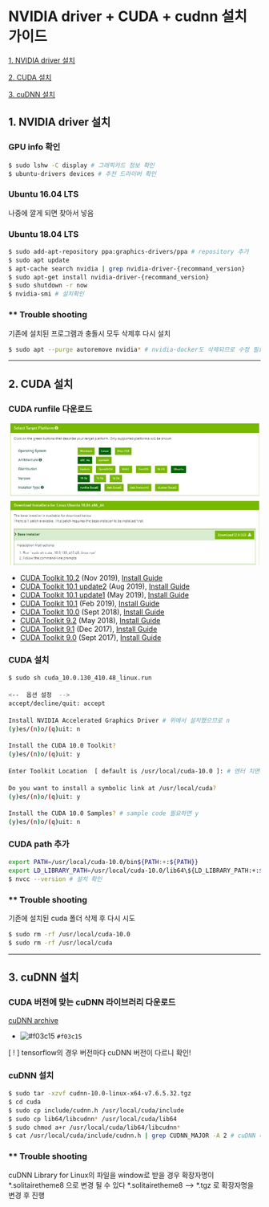 
# NVIDIA driver + CUDA + cudnn 설치 가이드
   [1. NVIDIA driver 설치](#1.-NVIDIA-driver-설치)

   [2. CUDA 설치](#2.-CUDA-설치)

   [3. cuDNN 설치](#3.-cuDNN-설치)


## 1. NVIDIA driver 설치 <a name="1.-NVIDIA-driver-설치"></a>

  ### GPU info 확인
  ```bash
  $ sudo lshw -C display # 그래픽카드 정보 확인
  $ ubuntu-drivers devices # 추천 드라이버 확인
  ```
  ### Ubuntu 16.04 LTS 
  나중에 깔게 되면 찾아서 넣음
  
  
  

  ### Ubuntu 18.04 LTS 
  ```bash
  $ sudo add-apt-repository ppa:graphics-drivers/ppa # repository 추가
  $ sudo apt update
  $ apt-cache search nvidia | grep nvidia-driver-{recommand_version}
  $ sudo apt-get install nvidia-driver-{recommand_version}
  $ sudo shutdown -r now
  $ nvidia-smi # 설치확인
  ```

  ### ** Trouble shooting
  기존에 설치된 프로그램과 충돌시 모두 삭제후 다시 설치
  ```bash
  $ sudo apt --purge autoremove nvidia* # nvidia-docker도 삭제되므로 수정 필요 (DEBUG)
  ```
  
---

## 2. CUDA 설치 <a name="2.-CUDA-설치"></a>
  ### CUDA runfile 다운로드
  <img src="/img/cuda_install.JPG">
  
  * [CUDA Toolkit 10.2](https://developer.nvidia.com/cuda-downloads) (Nov 2019), [Install Guide](https://docs.nvidia.com/cuda/archive/10.2/)
  * [CUDA Toolkit 10.1 update2](https://developer.nvidia.com/cuda-10.1-download-archive-update2) (Aug 2019), [Install Guide](https://docs.nvidia.com/cuda/archive/10.1/)
  * [CUDA Toolkit 10.1 update1](https://developer.nvidia.com/cuda-10.1-download-archive-update1) (May 2019), [Install Guide](https://docs.nvidia.com/cuda/archive/10.1/)
  * [CUDA Toolkit 10.1](https://developer.nvidia.com/cuda-10.1-download-archive-base) (Feb 2019), [Install Guide](https://docs.nvidia.com/cuda/archive/10.1/)
  * [CUDA Toolkit 10.0](https://developer.nvidia.com/cuda-10.0-download-archive) (Sept 2018), [Install Guide](https://docs.nvidia.com/cuda/archive/10.0/)
  * [CUDA Toolkit 9.2](https://developer.nvidia.com/cuda-92-download-archive) (May 2018), [Install Guide](https://docs.nvidia.com/cuda/archive/9.2/)
  * [CUDA Toolkit 9.1](https://developer.nvidia.com/cuda-91-download-archive-new) (Dec 2017), [Install Guide](https://docs.nvidia.com/cuda/archive/9.1/)
  * [CUDA Toolkit 9.0](https://developer.nvidia.com/cuda-90-download-archive) (Sept 2017), [Install Guide](https://docs.nvidia.com/cuda/archive/9.0/)

<!--<img src="/img/cuda_install.JPG"  width="700" height="370">-->
  ### CUDA 설치
  ```bash
  $ sudo sh cuda_10.0.130_410.48_linux.run
  
  <--  옵션 설정  -->
  accept/decline/quit: accept

  Install NVIDIA Accelerated Graphics Driver # 위에서 설치했으므로 n
  (y)es/(n)o/(q)uit: n

  Install the CUDA 10.0 Toolkit? 
  (y)es/(n)o/(q)uit: y

  Enter Toolkit Location  [ default is /usr/local/cuda-10.0 ]: # 엔터 치면 default로 자동설정 (recommand)

  Do you want to install a symbolic link at /usr/local/cuda?
  (y)es/(n)o/(q)uit: y

  Install the CUDA 10.0 Samples? # sample code 필요하면 y
  (y)es/(n)o/(q)uit: n

  ```
  ### CUDA path 추가

  ```bash
  export PATH=/usr/local/cuda-10.0/bin${PATH:+:${PATH}} 
  export LD_LIBRARY_PATH=/usr/local/cuda-10.0/lib64\${LD_LIBRARY_PATH:+:${LD_LIBRARY_PATH}}
  $ nvcc --version # 설치 확인
  ```
  
  ### ** Trouble shooting
  기존에 설치된 cuda 폴더 삭제 후 다시 시도
  ```bash
  $ sudo rm -rf /usr/local/cuda-10.0
  $ sudo rm -rf /usr/local/cuda
  ```

---

## 3. cuDNN 설치 <a name="3.-cuDNN-설치"></a>
  ### CUDA 버전에 맞는 cuDNN 라이브러리 다운로드
  [cuDNN archive](https://developer.nvidia.com/rdp/cudnn-archive)

  - ![#f03c15](https://via.placeholder.com/15/f03c15/000000?text=+) `#f03c15`

  [ ! ] tensorflow의 경우 버전마다 cuDNN 버전이 다르니 확인!

  ### cuDNN 설치
  ```bash
  $ sudo tar -xzvf cudnn-10.0-linux-x64-v7.6.5.32.tgz
  $ cd cuda
  $ sudo cp include/cudnn.h /usr/local/cuda/include
  $ sudo cp lib64/libcudnn* /usr/local/cuda/lib64
  $ sudo chmod a+r /usr/local/cuda/lib64/libcudnn*
  $ cat /usr/local/cuda/include/cudnn.h | grep CUDNN_MAJOR -A 2 # cuDNN 버전 확인
  ```

   ### ** Trouble shooting
   cuDNN Library for Linux의 파일을 window로 받을 경우 확장자명이 *.solitairetheme8 으로 변경 될 수 있다
   *.solitairetheme8 --> *.tgz 로 확장자명을 변경 후 진행



